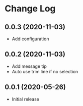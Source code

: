 # Change Log

## 0.0.3 (2020-11-03)

- Add configuration

## 0.0.2 (2020-11-03)

- Add message tip
- Auto use trim line if no selection

## 0.0.1 (2020-05-26)

- Initial release
